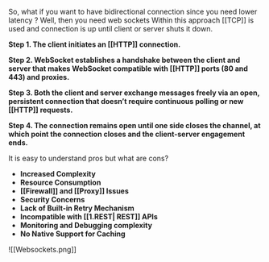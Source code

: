 So, what if you want to have bidirectional connection since you need lower latency ?
Well, then you need web sockets
Within this approach [[TCP]] is used and connection is up until client or server shuts it down.

**Step 1. The client initiates an [[HTTP]] connection.**

**Step 2. WebSocket establishes a handshake between the client and server that makes WebSocket compatible with  [[HTTP]] ports (80 and 443) and proxies.**

**Step 3. Both the client and server exchange messages freely via an open, persistent connection that doesn’t require continuous polling or new  [[HTTP]] requests.**

**Step 4. The connection remains open until one side closes the channel, at which point the connection closes and the client-server engagement ends.**

It is easy to understand pros but what are cons?

- **Increased Complexity**
- **Resource Consumption**
- **[[Firewall]] and [[Proxy]] Issues**
- **Security Concerns**
- **Lack of Built-in Retry Mechanism**
- **Incompatible with [[1.REST| REST]] APIs**
- **Monitoring and Debugging complexity**
- **No Native Support for Caching**


![[Websockets.png]]
